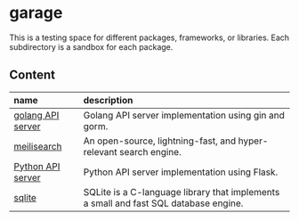 # garage
This is a testing space for different packages, frameworks, or libraries.
Each subdirectory is a sandbox for each package.

## Content
| name                                                                                | description                                                                          |
|:------------------------------------------------------------------------------------|:-------------------------------------------------------------------------------------|
| [golang API server](https://github.com/tainvecs/garage/tree/main/golang_api_server) | Golang API server implementation using gin and gorm.                                 |
| [meilisearch](https://github.com/tainvecs/garage/tree/main/meilisearch)             | An open-source, lightning-fast, and hyper-relevant search engine.                    |
| [Python API server](https://github.com/tainvecs/garage/tree/main/python_api_server) | Python API server implementation using Flask.                                        |
| [sqlite](https://github.com/tainvecs/garage/tree/main/sqlite)                       | SQLite is a C-language library that implements a small and fast SQL database engine. |

